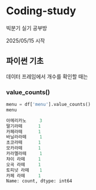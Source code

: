 # Coding-study
빅분기 실기 공부방

2025/05/15 시작

## 파이썬 기초

데이터 프레임에서 개수를 확인할 때는 

### value_counts()
```python
menu = df['menu'].value_counts()
menu
```
```python
아메리카노     3
딸기라떼      1
카페라떼      1
바닐라라떼     1
초코라떼      1
모카라떼      1
카라멜라떼     1
챠이 라떼     1
오곡 라떼     1
토피넛 라떼    1
카페 라떼     1
Name: count, dtype: int64
```

